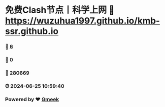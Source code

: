 # 免费Clash节点丨科学上网 :link: https://wuzuhua1997.github.io/kmb-ssr.github.io 
### :page_facing_up: [6](https://wuzuhua1997.github.io/kmb-ssr.github.io/tag.html) 
### :speech_balloon: 0 
### :hibiscus: 280669 
### :alarm_clock: 2024-06-25 10:59:40 
### Powered by :heart: [Gmeek](https://github.com/Meekdai/Gmeek)
